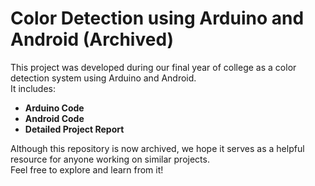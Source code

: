 # Color Detection using Arduino and Android (Archived)

This project was developed during our final year of college as a color detection system using Arduino and Android.  
It includes:  
- **Arduino Code**  
- **Android Code**  
- **Detailed Project Report**  

Although this repository is now archived, we hope it serves as a helpful resource for anyone working on similar projects.  
Feel free to explore and learn from it!